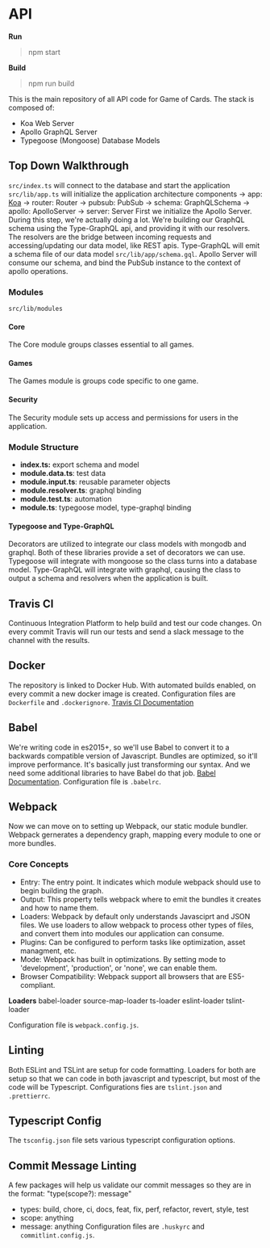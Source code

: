 # API

**Run**
> npm start

**Build**
> npm run build

This is the main repository of all API code for Game of Cards. The stack is composed of:
- Koa Web Server
- Apollo GraphQL Server 
- Typegoose (Mongoose) Database Models

## Top Down Walkthrough
`src/index.ts` will connect to the database and start the application
`src/lib/app.ts` will initialize the application architecture components
-> app: [Koa](https://koajs.com/)
-> router: Router
-> pubsub: PubSub
-> schema: GraphQLSchema
-> apollo: ApolloServer
-> server: Server
First we initialize the Apollo Server. During this step, we're actually doing a lot. We're building our GraphQL schema using the Type-GraphQL api, and providing it with our resolvers. The resolvers are the bridge between incoming requests and accessing/updating our data model, like REST apis. Type-GraphQL will emit a schema file of our data model `src/lib/app/schema.gql`. Apollo Server will consume our schema, and bind the PubSub instance to the context of apollo operations. 

### Modules
`src/lib/modules`

#### Core
The Core module groups classes essential to all games.

#### Games
The Games module is groups code specific to one game.

#### Security
The Security module sets up access and permissions for users in the application.

### Module Structure
- **index.ts:** export schema and model
- **module.data.ts**: test data
- **module.input.ts**: reusable parameter objects
- **module.resolver.ts**: graphql binding
- **module.test.ts**: automation
- **module.ts**: typegoose model, type-graphql binding

#### Typegoose and Type-GraphQL
Decorators are utilized to integrate our class models with mongodb and graphql. Both of these libraries provide a set of decorators we can use. Typegoose will integrate with mongoose so the class turns into a database model. Type-GraphQL will integrate with graphql, causing the class to output a schema and resolvers when the application is built.

## Travis CI
Continuous Integration Platform to help build and test our code changes. On every commit Travis will run our tests and send a slack message to the channel with the results.

## Docker
The repository is linked to Docker Hub. With automated builds enabled, on every commit a new docker image is created. Configuration files are `Dockerfile` and `.dockerignore`. [Travis CI Documentation](https://docs.travis-ci.com/user/for-beginners/)

## Babel
We're writing code in es2015+, so we'll use Babel to convert it to a backwards compatible version of Javascript. Bundles are optimized, so it'll improve performance. It's basically just transforming our syntax. And we need some additional libraries to have Babel do that job. [Babel Documentation](https://babeljs.io/docs/en/usage). Configuration file is `.babelrc`.

## Webpack
Now we can move on to setting up Webpack, our static module bundler. Webpack gernerates a dependency graph, mapping every module to one or more bundles.

### Core Concepts
- Entry: The entry point. It indicates which module webpack should use to begin building the graph.
- Output: This property tells webpack where to emit the bundles it creates and how to name them.
- Loaders: Webpack by default only understands Javasciprt and JSON files. We use loaders to allow webpack to process other types of files, and convert them into modules our application can consume.
- Plugins: Can be configured to perform tasks like optimization, asset managment, etc.
- Mode: Webpack has built in optimizations. By setting mode to 'development', 'production', or 'none', we can enable them.
- Browser Compatibility: Webpack support all browsers that are ES5-compliant.

**Loaders**
babel-loader 
source-map-loader 
ts-loader 
eslint-loader
tslint-loader

Configuration file is `webpack.config.js`.

## Linting
Both ESLint and TSLint are setup for code formatting. Loaders for both are setup so that we can code in both javascript and typescript, but most of the code will be Typescript. Configurations fies are `tslint.json` and `.prettierrc`.

## Typescript Config
The `tsconfig.json` file sets various typescript configuration options.

## Commit Message Linting
A few packages will help us validate our commit messages so they are in the format: "type(scope?): message"
- types: build, chore, ci, docs, feat, fix, perf, refactor, revert, style, test
- scope: anything
- message: anything
Configuration files are `.huskyrc` and `commitlint.config.js`.